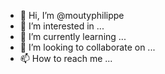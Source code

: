 - 👋 Hi, I’m @moutyphilippe
- 👀 I’m interested in ...
- 🌱 I’m currently learning ...
- 💞️ I’m looking to collaborate on ...
- 📫 How to reach me ...

<!---
moutyphilippe/moutyphilippe is a ✨ special ✨ repository because its `README.md` (this file) appears on your GitHub profile.
You can click the Preview link to take a look at your changes.
--->
